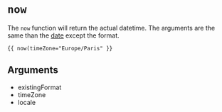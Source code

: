 # `now`
The `now` function will return the actual datetime. The arguments are the same than the [date](../filter/date) except the format.


```twig
{{ now(timeZone="Europe/Paris" }}
```

## Arguments
- existingFormat
- timeZone
- locale